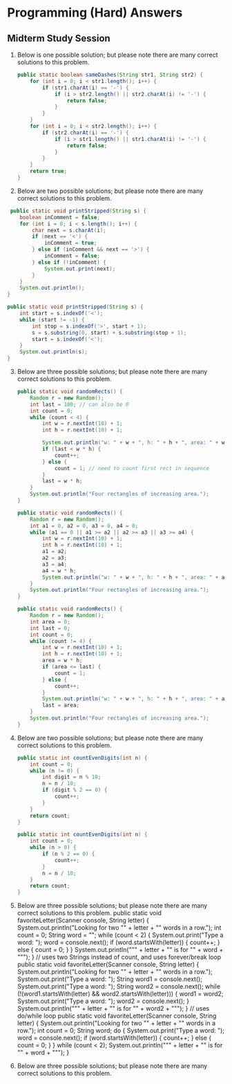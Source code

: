 # Programming (Hard) Answers
## Midterm Study Session

1. Below is one possible solution; but please note there are many correct solutions to this problem.

    ```java
    public static boolean sameDashes(String str1, String str2) {
        for (int i = 0; i < str1.length(); i++) {
            if (str1.charAt(i) == '-') {
                if (i > str2.length() || str2.charAt(i) != '-') {
                    return false;
                }
            }
        }
        for (int i = 0; i < str2.length(); i++) {
            if (str2.charAt(i) == '-') {
                if (i > str1.length() || str1.charAt(i) != '-') {
                    return false;
                }
            }
        }
        return true;
    }
    ```

2. Below are two possible solutions; but please note there are many correct solutions to this problem.

  ```java
   public static void printStripped(String s) {
      boolean inComment = false;
      for (int i = 0; i < s.length(); i++) {
          char next = s.charAt(i);
          if (next == '<') {
              inComment = true;
          } else if (inComment && next == '>') {
              inComment = false;
          } else if (!inComment) {
              System.out.print(next);
          }
      }
      System.out.println();
  }
  ```

  ```java
  public static void printStripped(String s) {
      int start = s.indexOf('<');
      while (start != -1) {
          int stop = s.indexOf('>', start + 1);
          s = s.substring(0, start) + s.substring(stop + 1);
          start = s.indexOf('<');
      }
      System.out.println(s);
  }
  ```

3. Below are three possible solutions; but please note there are many correct solutions to this problem.

    ```java
    public static void randomRects() {
        Random r = new Random();
        int last = 100; // can also be 0
        int count = 0;
        while (count < 4) {
            int w = r.nextInt(10) + 1;
            int h = r.nextInt(10) + 1;

            System.out.println("w: " + w + ", h: " + h + ", area: " + w * h);
            if (last < w * h) {
                count++;
            } else {
                count = 1; // need to count first rect in sequence
            }
            last = w * h;
        }
        System.out.println("Four rectangles of increasing area.");
    }
    ```
    
    ```java
    public static void randomRects() {
        Random r = new Random();
        int a1 = 0, a2 = 0, a3 = 0, a4 = 0;
        while (a1 == 0 || a1 >= a2 || a2 >= a3 || a3 >= a4) {
            int w = r.nextInt(10) + 1;
            int h = r.nextInt(10) + 1;
            a1 = a2;
            a2 = a3;
            a3 = a4;
            a4 = w * h;
            System.out.println("w: " + w + ", h: " + h + ", area: " + a4);
        }
        System.out.println("Four rectangles of increasing area.");
    }
    ```
    
    ```java
    public static void randomRects() {
        Random r = new Random();
        int area = 0;
        int last = 0;
        int count = 0;
        while (count != 4) {
            int w = r.nextInt(10) + 1;
            int h = r.nextInt(10) + 1;
            area = w * h;
            if (area <= last) {
                count = 1;
            } else {
                count++;
            }
            System.out.println("w: " + w + ", h: " + h + ", area: " + area);
            last = area;
        }
        System.out.println("Four rectangles of increasing area.");
    } 
    ```

4. Below are two possible solutions; but please note there are many correct solutions to this problem.

    ```java
    public static int countEvenDigits(int n) {
        int count = 0;
        while (n != 0) {
            int digit = n % 10;
            n = n / 10;
            if (digit % 2 == 0) {
                count++;
            }
        }
        return count;
    }
    ```

    ```java
    public static int countEvenDigits(int n) {
        int count = 0;
        while (n > 0) {
            if (n % 2 == 0) {
                count++;
            }
            n = n / 10;
        }
        return count;
    } 
    ```

5. Below are three possible solutions; but please note there are many correct solutions to this problem.
public static void favoriteLetter(Scanner console, String letter) {
 System.out.println("Looking for two \"" + letter + "\" words in a row.");
 int count = 0;
 String word = "";
 while (count < 2) {
 System.out.print("Type a word: ");
 word = console.next();
 if (word.startsWith(letter)) {
 count++;
 } else {
 count = 0;
 }
 }
 System.out.println("\"" + letter + "\" is for \"" + word + "\"");
}
// uses two Strings instead of count, and uses forever/break loop
public static void favoriteLetter(Scanner console, String letter) {
 System.out.println("Looking for two \"" + letter + "\" words in a row.");
 System.out.print("Type a word: ");
 String word1 = console.next();
 System.out.print("Type a word: ");
 String word2 = console.next();
 while (!(word1.startsWith(letter) && word2.startsWith(letter))) {
 word1 = word2;
 System.out.print("Type a word: ");
 word2 = console.next();
 }
 System.out.println("\"" + letter + "\" is for \"" + word2 + "\"");
}
// uses do/while loop
public static void favoriteLetter(Scanner console, String letter) {
 System.out.println("Looking for two \"" + letter + "\" words in a row.");
 int count = 0;
 String word;
 do {
 System.out.print("Type a word: ");
 word = console.next();
 if (word.startsWith(letter)) {
 count++;
 } else {
 count = 0;
 }
 } while (count < 2);
 System.out.println("\"" + letter + "\" is for \"" + word + "\"");
} 

6. Below are three possible solutions; but please note there are many correct solutions to this problem.

